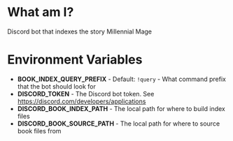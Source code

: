 
# What am I?

Discord bot that indexes the story Millennial Mage

# Environment Variables

* **BOOK_INDEX_QUERY_PREFIX** - Default: `!query` - What command prefix that the bot should look for
* **DISCORD_TOKEN** - The Discord bot token. See https://discord.com/developers/applications
* **DISCORD_BOOK_INDEX_PATH** - The local path for where to build index files
* **DISCORD_BOOK_SOURCE_PATH** - The local path for where to source book files from
